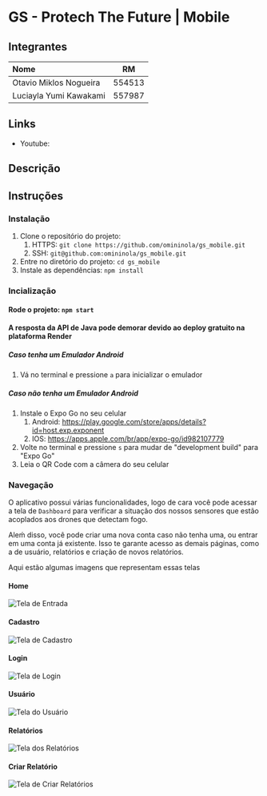 # GS - Protech The Future | Mobile

## Integrantes

| Nome                   |   RM   |
| :--------------------- | :----: |
| Otavio Miklos Nogueira | 554513 |
| Luciayla Yumi Kawakami | 557987 |

## Links

- Youtube: 

## Descrição 

## Instruções

### Instalação

1. Clone o repositório do projeto:
   1. HTTPS: `git clone https://github.com/omininola/gs_mobile.git`
   2. SSH: `git@github.com:omininola/gs_mobile.git`
2. Entre no diretório do projeto: `cd gs_mobile`
3. Instale as dependências: `npm install`

### Incialização

#### Rode o projeto: `npm start`

**A resposta da API de Java pode demorar devido ao deploy gratuito na plataforma Render**

##### Caso tenha um Emulador Android

1. Vá no terminal e pressione `a` para inicializar o emulador

##### Caso não tenha um Emulador Android

1. Instale o Expo Go no seu celular
   1. Android: https://play.google.com/store/apps/details?id=host.exp.exponent
   2. IOS: https://apps.apple.com/br/app/expo-go/id982107779
2. Volte no terminal e pressione `s` para mudar de "development build" para "Expo Go"
3. Leia o QR Code com a câmera do seu celular

### Navegação

O aplicativo possui várias funcionalidades, logo de cara você pode acessar a tela de `Dashboard` para verificar a situação dos nossos sensores que estão acoplados aos drones que detectam fogo.

Aleḿ disso, você pode criar uma nova conta caso não tenha uma, ou entrar em uma conta já existente. Isso te garante acesso as demais páginas, como a de usuário, relatórios e criação de novos relatórios.

Aqui estão algumas imagens que representam essas telas

#### Home

![Tela de Entrada](assets/home.jpg)

#### Cadastro

![Tela de Cadastro](assets/register.jpg)

#### Login

![Tela de Login](assets/login.jpg)

#### Usuário

![Tela do Usuário](assets/user.jpg)

#### Relatórios

![Tela dos Relatórios](assets/relatorios.jpg)

#### Criar Relatório

![Tela de Criar Relatórios](assets/criar_relatorio.jpg)